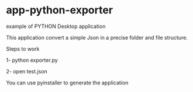 app-python-exporter
===================

example of PYTHON Desktop application  
 
 This application convert a simple Json in a precise folder and file structure.
 
 Steps to work
 
 1- python exporter.py
 
 2- open test.json
 
 
 
 
 You can use pyinstaller to generate the application
